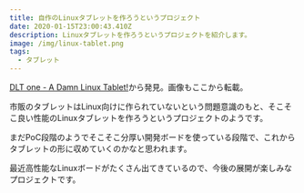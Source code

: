 ```yaml
---
title: 自作のLinuxタブレットを作ろうというプロジェクト
date: 2020-01-15T23:00:43.410Z
description: Linuxタブレットを作ろうというプロジェクトを紹介します。
image: /img/linux-tablet.png
tags:
  - タブレット
---
```

[DLT one - A Damn Linux Tablet!](https://hackaday.io/project/164845-dlt-one-a-damn-linux-tablet)から発見。画像もここから転載。

市販のタブレットはLinux向けに作られていないという問題意識のもと、そこそこ良い性能のLinuxタブレットを作ろうというプロジェクトのようです。

まだPoC段階のようでそこそこ分厚い開発ボードを使っている段階で、これからタブレットの形に収めていくのかなと思われます。

最近高性能なLinuxボードがたくさん出てきているので、今後の展開が楽しみなプロジェクトです。
